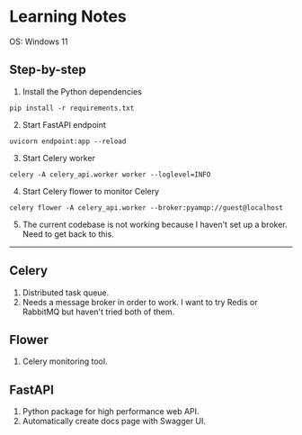 # Learning Notes

OS: Windows 11

## Step-by-step
1. Install the Python dependencies
```
pip install -r requirements.txt
```
2. Start FastAPI endpoint
```
uvicorn endpoint:app --reload
```
3. Start Celery worker
```
celery -A celery_api.worker worker --loglevel=INFO
```
4. Start Celery flower to monitor Celery
```
celery flower -A celery_api.worker --broker:pyamqp://guest@localhost
```
5. The current codebase is not working because I haven't set up a broker. Need to get back to this.

***

## Celery
1. Distributed task queue.
2. Needs a message broker in order to work. I want to try Redis or RabbitMQ but haven't tried both of them.

## Flower
1. Celery monitoring tool.

## FastAPI
1. Python package for high performance web API.
2. Automatically create docs page with Swagger UI.